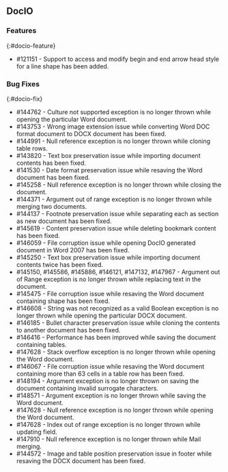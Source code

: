 ## DocIO

### Features
{:#docio-feature}

* \#121151 - Support to access and modify begin and end arrow head style for a line shape has been added.

### Bug Fixes
{:#docio-fix}

* \#144762 - Culture not supported exception is no longer thrown while opening the particular Word document. 
* \#143753 - Wrong image extension issue while converting Word DOC format document to DOCX document has been fixed.
* \#144991 - Null reference exception is no longer thrown while cloning table rows.
* \#143820 - Text box preservation issue while importing document contents has been fixed.
* \#141530 - Date format preservation issue while resaving the Word document has been fixed.
* \#145258 - Null reference exception is no longer thrown while closing the document.
* \#144371 - Argument out of range exception is no longer thrown while merging two documents.
* \#144137 - Footnote preservation issue while separating each as section as new document has been fixed.
* \#145619 - Content preservation issue while deleting bookmark content has been fixed.
* \#146059 - File corruption issue while opening DocIO generated document in Word 2007 has been fixed.
* \#145250 - Text box preservation issue while importing document contents twice has been fixed.
* \#145150, \#145586, \#145886, \#146121, \#147132, \#147967 - Argument out of Range exception is no longer thrown while replacing text in the document.
* \#145475 - File corruption issue while resaving the Word document containing shape has been fixed.
* \#146608 - String was not recognized as a valid Boolean exception is no longer thrown while opening the particular DOCX document.
* \#146185 - Bullet character preservation issue while cloning the contents to another document has been fixed.
* \#146416 - Performance has been improved while saving the document containing tables.
* \#147628 - Stack overflow exception is no longer thrown while opening the Word document.
* \#146067 - File corruption issue while resaving the Word document containing more than 63 cells in a table row has been fixed.
* \#148194 - Argument exception is no longer thrown on saving the document containing invalid surrogate characters.
* \#148571 - Argument exception is no longer thrown while saving the Word document.
* \#147628 - Null reference exception is no longer thrown while opening the Word document.
* \#147628 - Index out of range exception is no longer thrown while updating field.
* \#147910 - Null reference exception is no longer thrown while Mail merging.
* \#144572 - Image and table position preservation issue in footer while resaving the DOCX document has been fixed.

